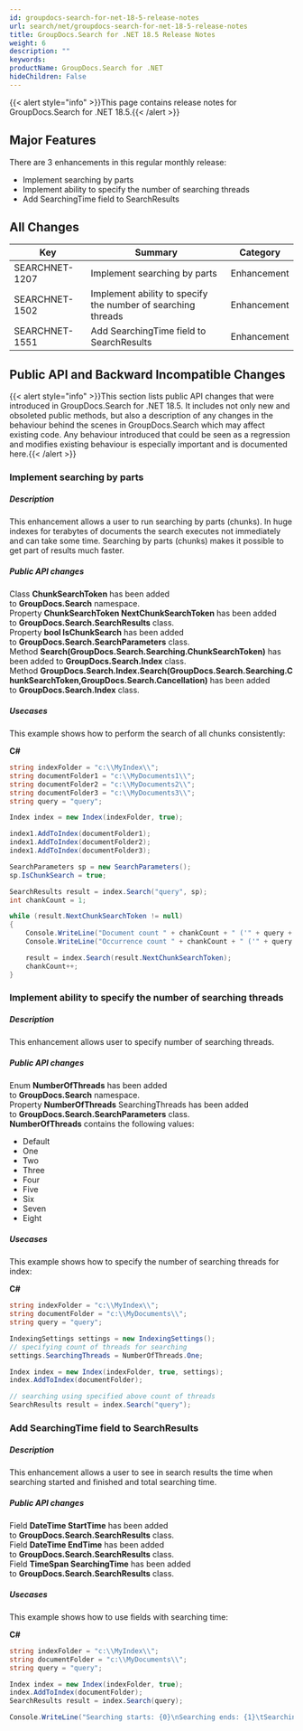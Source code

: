 ```yaml
---
id: groupdocs-search-for-net-18-5-release-notes
url: search/net/groupdocs-search-for-net-18-5-release-notes
title: GroupDocs.Search for .NET 18.5 Release Notes
weight: 6
description: ""
keywords: 
productName: GroupDocs.Search for .NET
hideChildren: False
---
```

{{< alert style="info" >}}This page contains release notes for GroupDocs.Search for .NET 18.5.{{< /alert >}}

## Major Features

There are 3 enhancements in this regular monthly release:

*   Implement searching by parts
*   Implement ability to specify the number of searching threads
*   Add SearchingTime field to SearchResults

## All Changes

| Key | Summary | Category |
| --- | --- | --- |
| SEARCHNET-1207 | Implement searching by parts | Enhancement |
| SEARCHNET-1502 | Implement ability to specify the number of searching threads | Enhancement |
| SEARCHNET-1551 | Add SearchingTime field to SearchResults | Enhancement |

## Public API and Backward Incompatible Changes

{{< alert style="info" >}}This section lists public API changes that were introduced in GroupDocs.Search for .NET 18.5. It includes not only new and obsoleted public methods, but also a description of any changes in the behaviour behind the scenes in GroupDocs.Search which may affect existing code. Any behaviour introduced that could be seen as a regression and modifies existing behaviour is especially important and is documented here.{{< /alert >}}

### Implement searching by parts

##### Description

This enhancement allows a user to run searching by parts (chunks). In huge indexes for terabytes of documents the search executes not immediately and can take some time. Searching by parts (chunks) makes it possible to get part of results much faster.

##### Public API changes

Class **ChunkSearchToken** has been added to **GroupDocs.Search** namespace.  
Property **ChunkSearchToken NextChunkSearchToken** has been added to **GroupDocs.Search.SearchResults** class.  
Property **bool IsChunkSearch** has been added to **GroupDocs.Search.SearchParameters** class.  
Method **Search(GroupDocs.Search.Searching.ChunkSearchToken)** has been added to **GroupDocs.Search.Index** class.  
Method **GroupDocs.Search.Index.Search(GroupDocs.Search.Searching.ChunkSearchToken,GroupDocs.Search.Cancellation)** has been added to **GroupDocs.Search.Index** class.

##### Usecases

This example shows how to perform the search of all chunks consistently:

**C#**

```csharp
string indexFolder = "c:\\MyIndex\\";
string documentFolder1 = "c:\\MyDocuments1\\";
string documentFolder2 = "c:\\MyDocuments2\\";
string documentFolder3 = "c:\\MyDocuments3\\";
string query = "query";

Index index = new Index(indexFolder, true);

index1.AddToIndex(documentFolder1);
index1.AddToIndex(documentFolder2);
index1.AddToIndex(documentFolder3);

SearchParameters sp = new SearchParameters();
sp.IsChunkSearch = true;

SearchResults result = index.Search("query", sp);
int chankCount = 1;

while (result.NextChunkSearchToken != null)
{
    Console.WriteLine("Document count " + chankCount + " ('" + query + "'): " + result.Count);
    Console.WriteLine("Occurrence count " + chankCount + " ('" + query + "'): " + result.TotalHitCount);

    result = index.Search(result.NextChunkSearchToken);
    chankCount++;
}
```

### Implement ability to specify the number of searching threads

##### Description

This enhancement allows user to specify number of searching threads.

##### Public API changes

Enum **NumberOfThreads** has been added to **GroupDocs.Search** namespace.  
Property **NumberOfThreads** SearchingThreads has been added to **GroupDocs.Search.SearchParameters** class.  
**NumberOfThreads** contains the following values:

*   Default
*   One
*   Two
*   Three
*   Four
*   Five
*   Six
*   Seven
*   Eight

##### Usecases

This example shows how to specify the number of searching threads for index:

**C#**

```csharp
string indexFolder = "c:\\MyIndex\\";
string documentFolder = "c:\\MyDocuments\\";
string query = "query";

IndexingSettings settings = new IndexingSettings();
// specifying count of threads for searching
settings.SearchingThreads = NumberOfThreads.One;

Index index = new Index(indexFolder, true, settings);
index.AddToIndex(documentFolder);

// searching using specified above count of threads
SearchResults result = index.Search("query");
```

### Add SearchingTime field to SearchResults

##### Description

This enhancement allows a user to see in search results the time when searching started and finished and total searching time.

##### Public API changes

Field **DateTime StartTime** has been added to **GroupDocs.Search.SearchResults** class.  
Field **DateTime EndTime** has been added to **GroupDocs.Search.SearchResults** class.  
Field **TimeSpan SearchingTime** has been added to **GroupDocs.Search.SearchResults** class.

##### Usecases

This example shows how to use fields with searching time:

**C#**

```csharp
string indexFolder = "c:\\MyIndex\\";
string documentFolder = "c:\\MyDocuments\\";
string query = "query";

Index index = new Index(indexFolder, true);
index.AddToIndex(documentFolder);
SearchResults result = index.Search(query);

Console.WriteLine("Searching starts: {0}\nSearching ends: {1}\tSearching time: {2}", result.StartTime, result.EndTime, result.SearchingTime);
```
